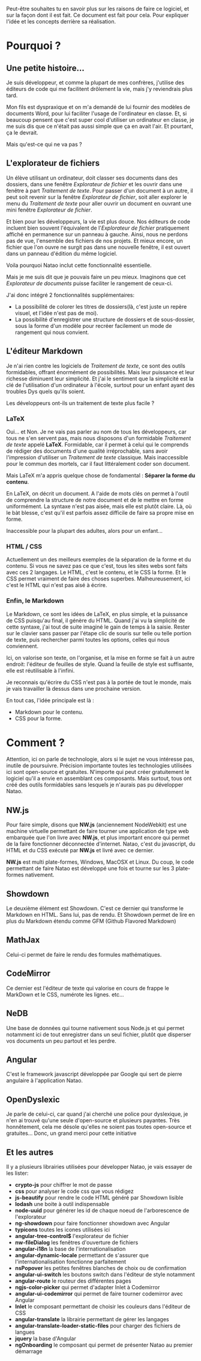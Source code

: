 Peut-être souhaites tu en savoir plus sur les raisons de faire ce logiciel, et sur la façon dont il est fait. Ce document est fait pour cela. Pour expliquer l'idée et les concepts derrière sa réalisation.

# Pourquoi ?

## Une petite histoire...
Je suis développeur, et comme la plupart de mes confrères, j'utilise des éditeurs de code qui me facilitent drôlement la vie, mais j'y reviendrais plus tard.

Mon fils est dyspraxique et on m'a demandé de lui fournir des modèles de documents Word, pour lui faciliter l'usage de l'ordinateur en classe. Et, si beaucoup pensent que c'est super cool d'utiliser un ordinateur en classe, je me suis dis que ce n'était pas aussi simple que ça en avait l'air. Et pourtant, ça le devrait.

Mais qu'est-ce qui ne va pas ?

## L'explorateur de fichiers
Un élève utilisant un ordinateur, doit classer ses documents dans des dossiers, dans une fenêtre *Explorateur de fichier* et les ouvrir dans une fenêtre à part *Traitement de texte*. Pour passer d'un document à un autre, il peut soit revenir sur la fenêtre *Explorateur de fichier*, soit aller explorer le menu du *Traitement de texte* pour aller ouvrir un document en ouvrant une mini fenêtre *Explorateur de fichier*.

Et bien pour les développeurs, la vie est plus douce. Nos éditeurs de code incluent bien souvent l'équivalent de l'*Explorateur de fichier* pratiquement affiché en permanence sur un panneau à gauche. Ainsi, nous ne perdons pas de vue, l'ensemble des fichiers de nos projets. Et mieux encore, un fichier que l'on ouvre ne surgit pas dans une nouvelle fenêtre, il est ouvert dans un panneau d'édition du même logiciel.

Voila pourquoi Natao inclut cette fonctionnalité essentielle.

Mais je me suis dit que je pouvais faire un peu mieux. Imaginons que cet *Explorateur de documents* puisse faciliter le rangement de ceux-ci.

J'ai donc intégré 2 fonctionnalités supplémentaires:
- La possibilité de colorer les titres de dossiers(là, c'est juste un repère visuel, et l'idée n'est pas de moi).
- La possibilité d'enregistrer une structure de dossiers et de sous-dossier, sous la forme d'un modèle pour recréer facilement un mode de rangement qui nous convient.

## L'éditeur Markdown
Je n'ai rien contre les logiciels de *Traitement de texte*, ce sont des outils formidables, offrant énormément de possibilités. Mais leur puissance et leur richesse diminuent leur simplicité. Et j'ai le sentiment que la simplicité est la clé de l'utilisation d'un ordinateur à l'école, surtout pour un enfant ayant des troubles Dys quels qu'ils soient.

Les développeurs ont-ils un traitement de texte plus facile ?

### LaTeX

Oui... et Non. Je ne vais pas parler au nom de tous les développeurs, car tous ne s'en servent pas, mais nous disposons d'un formidable *Traitement de texte* appelé **LaTeX**. Formidable, car il permet à celui qui le comprends de rédiger des documents d'une qualité irréprochable, sans avoir l'impression d'utiliser un *Traitement de texte* classique. Mais inaccessible pour le commun des mortels, car il faut littéralement coder son document.

Mais LaTeX m'a appris quelque chose de fondamental : **Séparer la forme du contenu**.

En LaTeX, on décrit un document. A l'aide de mots clés on permet à l'outil de comprendre la structure de notre document et de le mettre en forme uniformément. La syntaxe n'est pas aisée, mais elle est plutôt claire.
Là, où le bàt blesse, c'est qu'il est parfois assez difficile de faire sa propre mise en forme.

Inaccessible pour la plupart des adultes, alors pour un enfant...

### HTML / CSS
Actuellement un des meilleurs exemples de la séparation de la forme et du contenu.
Si vous ne savez pas ce que c'est, tous les sites webs sont faits avec ces 2 langages.
Le HTML, c'est le contenu, et le CSS la forme. Et le CSS permet vraiment de faire des choses superbes.
Malheureusement, ici c'est le HTML qui n'est pas aisé à écrire.

### Enfin, le Markdown
Le Markdown, ce sont les idées de LaTeX, en plus simple, et la puissance de CSS puisqu'au final, il génère du HTML.
Quand j'ai vu la simplicité de cette syntaxe, j'ai tout de suite imaginé le gain de temps à la saisie. Rester sur le clavier sans passer par l'étape clic de souris sur telle ou telle portion de texte, puis rechercher parmi toutes les options, celles qui nous conviennent.

Ici, on valorise son texte, on l'organise, et la mise en forme se fait à un autre endroit: l'éditeur de feuilles de style.
Quand la feuille de style est suffisante, elle est réutilisable à l'infini.

Je reconnais qu'écrire du CSS n'est pas à la portée de tout le monde, mais je vais travailler là dessus dans une prochaine version.

En tout cas, l'idée principale est là :
- Markdown pour le contenu.
- CSS pour la forme.

# Comment ?

Attention, ici on parle de technologie, alors si le sujet ne vous intéresse pas, inutile de poursuivre.
Précision importante toutes les technologies utilisées ici sont open-source et gratuites. N'importe qui peut créer gratuitement le logiciel qu'il a envie en assemblant ces composants.
Mais surtout, tous ont créé des outils formidables sans lesquels je n'aurais pas pu développer Natao.

## NW.js

Pour faire simple, disons que **NW.js** (anciennement NodeWebkit) est une machine virtuelle permettant de faire tourner une application de type web embarquée que l'on livre avec **NW.js**, et plus important encore qui permet de la faire fonctionner déconnectée d'internet.
Natao, c'est du javascript, du HTML et du CSS exécuté par **NW.js** et livré avec ce dernier.

**NW.js** est multi plate-formes, Windows, MacOSX et Linux. Du coup, le code permettant de faire Natao est développé une fois et tourne sur les 3 plate-formes nativement.

## Showdown
Le deuxième élément est Showdown. C'est ce dernier qui transforme le Markdown en HTML. Sans lui, pas de rendu. Et Showdown permet de lire en plus du Markdown étendu comme GFM (Github Flavored Markdown)

## MathJax
Celui-ci permet de faire le rendu des formules mathématiques.

## CodeMirror
Ce dernier est l'éditeur de texte qui valorise en cours de frappe le MarkDown et le CSS, numérote les lignes. etc...

## NeDB
Une base de données qui tourne nativement sous Node.js et qui permet notamment ici de tout enregistrer dans un seul fichier, plutôt que disperser vos documents un peu partout et les perdre.

## Angular
C'est le framework javascript développée par Google qui sert de pierre angulaire à l'application Natao.

## OpenDyslexic
Je parle de celui-ci, car quand j'ai cherché une police pour dyslexique, je n'en ai trouvé qu'une seule d'open-source et plusieurs payantes. Très honnêtement, cela me désole qu'elles ne soient pas toutes open-source et gratuites...
Donc, un grand merci pour cette initiative

## Et les autres
Il y a plusieurs librairies utilisées pour développer Natao, je vais essayer de les lister:
- **crypto-js** pour chiffrer le mot de passe
- **css** pour analyser le code css que vous rédigez
- **js-beautify** pour rendre le code HTML généré par Showdown lisible
- **lodash** une boite à outil indispensable
- **node-uuid** pour générer les id de chaque noeud de l'arborescence de l'explorateur
- **ng-showdown** pour faire fonctionner showdown avec Angular
- **typicons** toutes les icones utilisées ici
- **angular-tree-control$** l'explorateur de fichier
- **nw-fileDialog** les fenêtres d'ouverture de fichiers
- **angular-i18n** la base de l'internationalisation
- **angular-dynamic-locale** permettant de s'assurer que l'internationalisation fonctionne parfaitement
- **nsPopover** les petites fenêtres blanches de choix ou de confirmation
- **angular-ui-switch** les boutons switch dans l'éditeur de style notamment
- **angular-route** le routeur des différentes pages
- **ngjs-color-picker** qui permet d'adapter Inlet à Codemirror
- **angular-ui-codemirror** qui permet de faire tourner codemirror avec Angular
- **Inlet** le composant permettant de choisir les couleurs dans l'éditeur de CSS
- **angular-translate** la librairie permettant de gérer les langages
- **angular-translate-loader-static-files** pour charger des fichiers de langues
- **jquery** la base d'Angular
- **ngOnboarding** le composant qui permet de présenter Natao au premier démarrage


